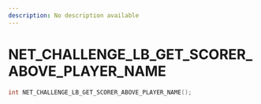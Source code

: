 ```yaml
---
description: No description available 
---
```


# NET_CHALLENGE_LB_GET_SCORER_ABOVE_PLAYER_NAME

```cpp
int NET_CHALLENGE_LB_GET_SCORER_ABOVE_PLAYER_NAME();
```